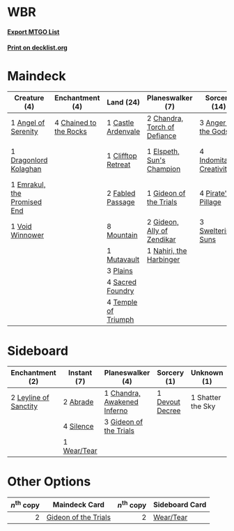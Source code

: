 # WBR

#### [Export MTGO List](../collection/WBR/WBR.txt)
#### [Print on decklist.org](http://decklist.org/?deckmain=1%09Angel%20of%20Serenity%0A3%09Anger%20of%20the%20Gods%0A1%09Castle%20Ardenvale%0A4%09Chained%20to%20the%20Rocks%0A2%09Chandra,%20Torch%20of%20Defiance%0A1%09Clifftop%20Retreat%0A1%09Dragonlord%20Kolaghan%0A2%09Elspeth%20Conquers%20Death%0A1%09Elspeth,%20Sun's%20Champion%0A1%09Elspeth,%20Sun's%20Nemesis%0A1%09Emrakul,%20the%20Promised%20End%0A2%09Fabled%20Passage%0A1%09Gideon%20of%20the%20Trials%0A2%09Gideon,%20Ally%20of%20Zendikar%0A4%09Indomitable%20Creativity%0A8%09Mountain%0A1%09Mutavault%0A1%09Nahiri,%20the%20Harbinger%0A4%09Pirate's%20Pillage%0A3%09Plains%0A4%09Sacred%20Foundry%0A3%09Sweltering%20Suns%0A4%09Temple%20of%20Triumph%0A4%09The%20Birth%20of%20Meletis%0A1%09Void%20Winnower&deckside=2%09Abrade%0A1%09Chandra,%20Awakened%20Inferno%0A1%09Devout%20Decree%0A3%09Gideon%20of%20the%20Trials%0A2%09Leyline%20of%20Sanctity%0A1%09Shatter%20the%20Sky%0A4%09Silence%0A1%09Wear/Tear)
# Maindeck

|                                             Creature (4)                                             |                                         Enchantment (4)                                         |                                          Land (24)                                           |                                           Planeswalker (7)                                            |                                           Sorcery (14)                                            |      Unknown (7)       |
|------------------------------------------------------------------------------------------------------|-------------------------------------------------------------------------------------------------|----------------------------------------------------------------------------------------------|-------------------------------------------------------------------------------------------------------|---------------------------------------------------------------------------------------------------|------------------------|
|1 [Angel of Serenity](http://gatherer.wizards.com/Pages/Card/Details.aspx?multiverseid=405126)        |4 [Chained to the Rocks](http://gatherer.wizards.com/Pages/Card/Details.aspx?multiverseid=373521)|1 [Castle Ardenvale](http://gatherer.wizards.com/Pages/Card/Details.aspx?multiverseid=473200) |2 [Chandra, Torch of Defiance](http://gatherer.wizards.com/Pages/Card/Details.aspx?multiverseid=417683)|3 [Anger of the Gods](http://gatherer.wizards.com/Pages/Card/Details.aspx?multiverseid=438682)     |2 Elspeth Conquers Death|
|1 [Dragonlord Kolaghan](http://gatherer.wizards.com/Pages/Card/Details.aspx?multiverseid=394548)      |                                                                                                 |1 [Clifftop Retreat](http://gatherer.wizards.com/Pages/Card/Details.aspx?multiverseid=443127) |1 [Elspeth, Sun's Champion](http://gatherer.wizards.com/Pages/Card/Details.aspx?multiverseid=394361)   |4 [Indomitable Creativity](http://gatherer.wizards.com/Pages/Card/Details.aspx?multiverseid=423752)|1 Elspeth, Sun's Nemesis|
|1 [Emrakul, the Promised End](http://gatherer.wizards.com/Pages/Card/Details.aspx?multiverseid=414295)|                                                                                                 |2 [Fabled Passage](http://gatherer.wizards.com/Pages/Card/Details.aspx?multiverseid=473206)   |1 [Gideon of the Trials](http://gatherer.wizards.com/Pages/Card/Details.aspx?multiverseid=426716)      |4 [Pirate's Pillage](http://gatherer.wizards.com/Pages/Card/Details.aspx?multiverseid=439766)      |4 The Birth of Meletis  |
|1 [Void Winnower](http://gatherer.wizards.com/Pages/Card/Details.aspx?multiverseid=402093)            |                                                                                                 |8 [Mountain](http://gatherer.wizards.com/Pages/Card/Details.aspx?multiverseid=439859)         |2 [Gideon, Ally of Zendikar](http://gatherer.wizards.com/Pages/Card/Details.aspx?multiverseid=401897)  |3 [Sweltering Suns](http://gatherer.wizards.com/Pages/Card/Details.aspx?multiverseid=426851)       |                        |
|                                                                                                      |                                                                                                 |1 [Mutavault](http://gatherer.wizards.com/Pages/Card/Details.aspx?multiverseid=370733)        |1 [Nahiri, the Harbinger](http://gatherer.wizards.com/Pages/Card/Details.aspx?multiverseid=463948)     |                                                                                                   |                        |
|                                                                                                      |                                                                                                 |3 [Plains](http://gatherer.wizards.com/Pages/Card/Details.aspx?multiverseid=439856)           |                                                                                                       |                                                                                                   |                        |
|                                                                                                      |                                                                                                 |4 [Sacred Foundry](http://gatherer.wizards.com/Pages/Card/Details.aspx?multiverseid=405106)   |                                                                                                       |                                                                                                   |                        |
|                                                                                                      |                                                                                                 |4 [Temple of Triumph](http://gatherer.wizards.com/Pages/Card/Details.aspx?multiverseid=373560)|                                                                                                       |                                                                                                   |                        |


# Sideboard

|                                        Enchantment (2)                                         |                                     Instant (7)                                      |                                           Planeswalker (4)                                           |                                       Sorcery (1)                                        |   Unknown (1)   |
|------------------------------------------------------------------------------------------------|--------------------------------------------------------------------------------------|------------------------------------------------------------------------------------------------------|------------------------------------------------------------------------------------------|-----------------|
|2 [Leyline of Sanctity](http://gatherer.wizards.com/Pages/Card/Details.aspx?multiverseid=204993)|2 [Abrade](http://gatherer.wizards.com/Pages/Card/Details.aspx?multiverseid=430772)   |1 [Chandra, Awakened Inferno](http://gatherer.wizards.com/Pages/Card/Details.aspx?multiverseid=466881)|1 [Devout Decree](http://gatherer.wizards.com/Pages/Card/Details.aspx?multiverseid=466767)|1 Shatter the Sky|
|                                                                                                |4 [Silence](http://gatherer.wizards.com/Pages/Card/Details.aspx?multiverseid=191083)  |3 [Gideon of the Trials](http://gatherer.wizards.com/Pages/Card/Details.aspx?multiverseid=426716)     |                                                                                          |                 |
|                                                                                                |1 [Wear/Tear](http://gatherer.wizards.com/Pages/Card/Details.aspx?multiverseid=368950)|                                                                                                      |                                                                                          |                 |


# Other Options

|*n*<sup>th</sup> copy|                                         Maindeck Card                                         |*n*<sup>th</sup> copy|                                   Sideboard Card                                   |
|--------------------:|-----------------------------------------------------------------------------------------------|--------------------:|------------------------------------------------------------------------------------|
|                    2|[Gideon of the Trials](http://gatherer.wizards.com/Pages/Card/Details.aspx?multiverseid=426716)|                    2|[Wear/Tear](http://gatherer.wizards.com/Pages/Card/Details.aspx?multiverseid=368950)|

